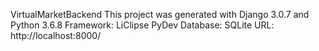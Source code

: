 VirtualMarketBackend
This project was generated with Django 3.0.7 and Python 3.6.8
Framework: LiClipse PyDev
Database: SQLite
URL: http://localhost:8000/
